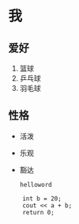 # 我

## 爱好
1. 篮球
2. 乒乓球
3. 羽毛球
   
## 性格
* 活泼
* 乐观
* 豁达
  

      helloword

```int a = 10;
    int b = 20;
    cout << a + b;
    return 0;
```

 
